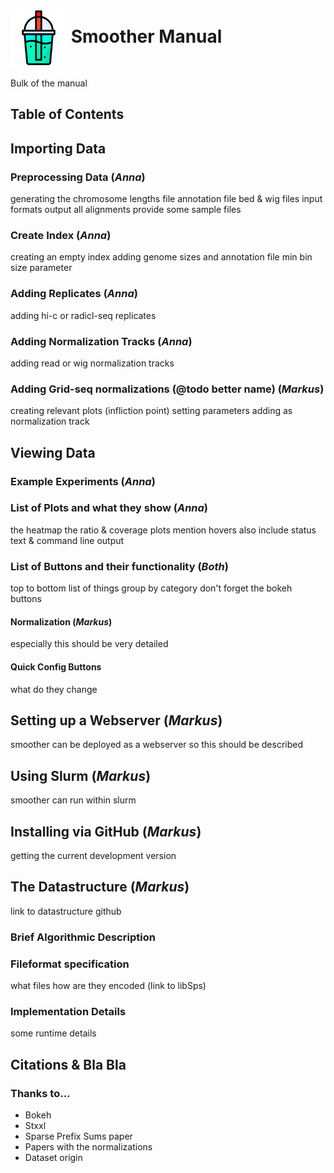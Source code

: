 # <img src="./static/favicon.png" align="center" width="90"> Smoother Manual

Bulk of the manual

## Table of Contents

## Importing Data

### Preprocessing Data (_Anna_)

generating the chromosome lengths file
annotation file
bed & wig files
input formats
output all alignments
provide some sample files

### Create Index (_Anna_)

creating an empty index
adding genome sizes
and annotation file
min bin size parameter

### Adding Replicates (_Anna_)

adding hi-c or radicl-seq replicates

### Adding Normalization Tracks (_Anna_)

adding read or wig normalization tracks

### Adding Grid-seq normalizations (@todo better name) (_Markus_)

creating relevant plots (infliction point)
setting parameters
adding as normalization track

## Viewing Data

### Example Experiments (_Anna_)

### List of Plots and what they show (_Anna_)

the heatmap the ratio & coverage plots 
mention hovers
also include status text & command line output


### List of Buttons and their functionality (_Both_)

top to bottom list of things
group by category
don't forget the bokeh buttons

#### Normalization (_Markus_)

especially this should be very detailed

#### Quick Config Buttons

what do they change

## Setting up a Webserver (_Markus_)

smoother can be deployed as a webserver so this should be described

## Using Slurm (_Markus_)

smoother can run within slurm 

## Installing via GitHub (_Markus_)

getting the current development version

## The Datastructure (_Markus_)

link to datastructure github

### Brief Algorithmic Description

### Fileformat specification

what files
how are they encoded (link to libSps)

### Implementation Details

some runtime details

## Citations & Bla Bla


### Thanks to...
- Bokeh
- Stxxl
- Sparse Prefix Sums paper
- Papers with the normalizations
- Dataset origin